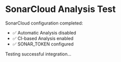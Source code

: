 # SonarCloud Analysis Test

SonarCloud configuration completed:
- ✅ Automatic Analysis disabled
- ✅ CI-based Analysis enabled
- ✅ SONAR_TOKEN configured

Testing successful integration...
